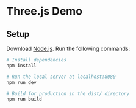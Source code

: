 # Three.js Demo

## Setup
Download [Node.js](https://nodejs.org/en/download/).
Run the following commands:

``` bash
# Install dependencies
npm install

# Run the local server at localhost:8080
npm run dev

# Build for production in the dist/ directory
npm run build
```
